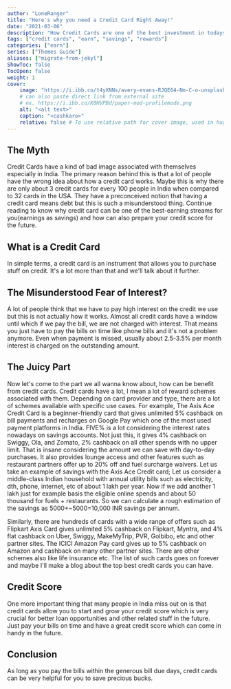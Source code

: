```yaml
---
author: "LoneRanger"
title: "Here's why you need a Credit Card Right Away!"
date: "2021-03-06"
description: "How Credit Cards are one of the best investment in todays world!"
tags: ["credit cards", "earn", "savings", "rewards"]
categories: ["earn"]
series: ["Themes Guide"]
aliases: ["migrate-from-jekyl"]
ShowToc: false
TocOpen: false
weight: 1
cover:
    image: "https://i.ibb.co/t4yXNNs/avery-evans-RJQE64-Nm-C-o-unsplash.jpg"
    # can also paste direct link from external site
    # ex. https://i.ibb.co/K0HVPBd/paper-mod-profilemode.png
    alt: "<alt text>"
    caption: "<cashkaro>"
    relative: false # To use relative path for cover image, used in hugo Page-bundles
---
```

## The Myth
Credit Cards have a kind of bad image associated with themselves especially in India. The primary reason behind this is that a lot of people have the wrong idea about how a credit card works. Maybe this is why there are only about 3 credit cards for every 100 people in India when compared to 32 cards in the USA. They have a preconceived notion that having a credit card means debt but this is such a misunderstood thing. Continue reading to know why credit card can be one of the best-earning streams for you(earnings as savings) and how can also prepare your credit score for the future.

## What is a Credit Card
In simple terms, a credit card is an instrument that allows you to purchase stuff on credit. It's a lot more than that and we'll talk about it further. 

## The Misunderstood Fear of Interest?
A lot of people think that we have to pay high interest on the credit we use but this is not actually how it works. Almost all credit cards have a window until which if we pay the bill, we are not charged with interest. That means you just have to pay the bills on time like phone bills and it's not a problem anymore. Even when payment is missed, usually about 2.5-3.5% per month interest is charged on the outstanding amount.

## The Juicy Part
Now let's come to the part we all wanna know about, how can be benefit from credit cards. 
Credit cards have a lot, I mean a lot of reward schemes associated with them. Depending on card provider and type, there are a lot of schemes available with specific use cases. For example, The Axis Ace Credit Card is a beginner-friendly card that gives unlimited 5% cashback on bill payments and recharges on Google Pay which one of the most used payment platforms in India. FIVE% is a lot considering the interest rates nowadays on savings accounts. Not just this, it gives 4% cashback on Swiggy, Ola, and Zomato, 2% cashback on all other spends with no upper limit. That is insane considering the amount we can save with day-to-day purchases. It also provides lounge access and other features such as restaurant partners offer up to 20% off and fuel surcharge waivers.
Let us take an example of savings with the Axis Ace Credit card;
Let us consider a middle-class Indian household with annual utility bills such as electricity, dth, phone, internet, etc of about 1 lakh per year. Now if we add another 1 lakh just for example basis the eligible online spends and about 50 thousand for fuels + restaurants.
So we can calculate a rough estimation of the savings as 5000+~5000=10,000
INR savings per annum.
 
 Similarly, there are hundreds of cards with a wide range of offers such as Flipkart Axis Card gives unlimited 5% cashback on Flipkart, Myntra, and 4% flat cashback on Uber, Swiggy, MakeMyTrip, PVR, GoIbibo, etc and other partner sites. The ICICI Amazon Pay card gives up to 5% cashback on Amazon and cashback on many other partner sites.
 There are other schemes also like life insurance etc. The list of such cards goes on forever and maybe I'll make a blog about the top best credit cards you can have.
<script src="//z-na.amazon-adsystem.com/widgets/onejs?MarketPlace=US&adInstanceId=8ba2d70f-e1d0-4913-b411-9ad02b54e3b2"></script>


## Credit Score
One more important thing that many people in India miss out on is that credit cards allow you to start and grow your credit score which is very crucial for better loan opportunities and other related stuff in the future. Just pay your bills on time and have a great credit score which can come in handy in the future.

## Conclusion
As long as you pay the bills within the generous bill due days, credit cards can be very helpful for you to save precious bucks. 